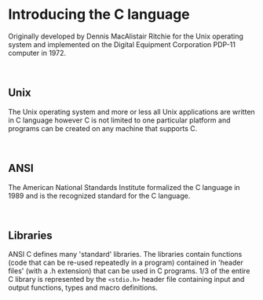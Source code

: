 # Introducing the C language

Originally developed by Dennis MacAlistair Ritchie for the Unix operating system and implemented on the Digital Equipment Corporation PDP-11 computer in 1972.

<br>

## Unix

The Unix operating system and more or less all Unix applications are written in C language however C is not limited to one particular platform and programs can be created on any machine that supports C.

<br>

## ANSI

The American National Standards Institute formalized the C language in 1989 and is the recognized standard for the C language. 

<br>

## Libraries

ANSI C defines many 'standard' libraries. The libraries contain functions (code that can be re-used repeatedly in a program) contained in 'header files' (with a .h extension) that can be used in C programs. 1/3 of the entire C library is represented by the `<stdio.h>` header file containing input and output functions, types and macro definitions.
